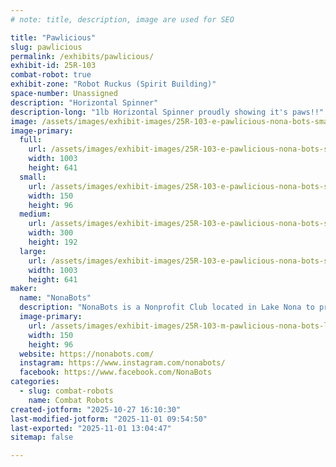 ```yaml
---
# note: title, description, image are used for SEO

title: "Pawlicious"
slug: pawlicious
permalink: /exhibits/pawlicious/
exhibit-id: 25R-103
combat-robot: true
exhibit-zone: "Robot Ruckus (Spirit Building)"
space-number: Unassigned
description: "Horizontal Spinner"
description-long: "1lb Horizontal Spinner proudly showing it's paws!!"
image: /assets/images/exhibit-images/25R-103-e-pawlicious-nona-bots-small-logo-1-300x192.jpg
image-primary: 
  full:
    url: /assets/images/exhibit-images/25R-103-e-pawlicious-nona-bots-small-logo-1-full.jpg
    width: 1003
    height: 641
  small:
    url: /assets/images/exhibit-images/25R-103-e-pawlicious-nona-bots-small-logo-1-150x96.jpg
    width: 150
    height: 96
  medium:
    url: /assets/images/exhibit-images/25R-103-e-pawlicious-nona-bots-small-logo-1-300x192.jpg
    width: 300
    height: 192
  large:
    url: /assets/images/exhibit-images/25R-103-e-pawlicious-nona-bots-small-logo-1-1003x641.jpg
    width: 1003
    height: 641
maker: 
  name: "NonaBots"
  description: "NonaBots is a Nonprofit Club located in Lake Nona to promote robotics in the youth community."
  image-primary:
    url: /assets/images/exhibit-images/25R-103-m-pawlicious-nona-bots-logo-1-300x192.png
    width: 150
    height: 96
  website: https://nonabots.com/
  instagram: https://www.instagram.com/nonabots/
  facebook: https://www.facebook.com/NonaBots
categories: 
  - slug: combat-robots
    name: Combat Robots
created-jotform: "2025-10-27 16:10:30"
last-modified-jotform: "2025-11-01 09:54:50"
last-exported: "2025-11-01 13:04:47"
sitemap: false

---
```

